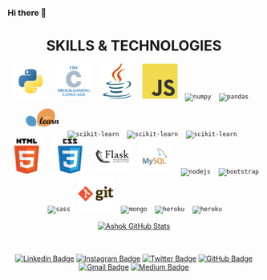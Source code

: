 ### Hi there 👋

<h1 align="center">SKILLS & TECHNOLOGIES</h1>
<div align="center">

<code><img height="70" src="https://raw.githubusercontent.com/github/explore/80688e429a7d4ef2fca1e82350fe8e3517d3494d/topics/python/python.png" title="python"></code>&nbsp;&nbsp;&nbsp;
<code><img height="70" src="https://raw.githubusercontent.com/github/explore/80688e429a7d4ef2fca1e82350fe8e3517d3494d/topics/c/c.png" title="C"></code>&nbsp;&nbsp;&nbsp;
<code><img height="70" src="https://raw.githubusercontent.com/github/explore/80688e429a7d4ef2fca1e82350fe8e3517d3494d/topics/java/java.png" title="java"></code>&nbsp;&nbsp;&nbsp;
<code><img height="70" src="https://raw.githubusercontent.com/github/explore/80688e429a7d4ef2fca1e82350fe8e3517d3494d/topics/javascript/javascript.png" title="javascript"></code>&nbsp;&nbsp;&nbsp;
<code><img height="70" src="https://user-images.githubusercontent.com/41292977/90338989-5abfc200-e00b-11ea-93b2-737eaa537a65.png" title="numpy"></code>&nbsp;&nbsp;&nbsp;
<code><img height="70" src="https://user-images.githubusercontent.com/41292977/90339040-bc802c00-e00b-11ea-8028-b3a7e098eb67.png" title="pandas"></code>&nbsp;&nbsp;&nbsp;
<code><img height="70" src="https://raw.githubusercontent.com/github/explore/80688e429a7d4ef2fca1e82350fe8e3517d3494d/topics/scikit-learn/scikit-learn.png" title="scikit-learn"></code>&nbsp;&nbsp;&nbsp;
<code><img height="70" src="https://user-images.githubusercontent.com/41292977/90748632-0f016700-e2f0-11ea-83ca-3cf2d80759ca.png" title="scikit-learn"></code>&nbsp;&nbsp;&nbsp;
<code><img height="70" src="https://user-images.githubusercontent.com/41292977/90753521-57bc1e80-e2f6-11ea-97d7-f73ee4d63eb2.jpg" title="scikit-learn"></code>&nbsp;&nbsp;&nbsp;
<code><img height="70" src="https://user-images.githubusercontent.com/41292977/90753709-8f2acb00-e2f6-11ea-8be5-397f6e5bcd5c.png" title="scikit-learn"></code>&nbsp;&nbsp;&nbsp;
<code><img height="70" src="https://raw.githubusercontent.com/github/explore/80688e429a7d4ef2fca1e82350fe8e3517d3494d/topics/html/html.png" title="html"></code>&nbsp;&nbsp;&nbsp;
<code><img height="70" src="https://raw.githubusercontent.com/github/explore/80688e429a7d4ef2fca1e82350fe8e3517d3494d/topics/css/css.png" title="css"></code>&nbsp;&nbsp;&nbsp;
<code><img height="70" src="https://raw.githubusercontent.com/github/explore/80688e429a7d4ef2fca1e82350fe8e3517d3494d/topics/flask/flask.png" title="flask"></code>&nbsp;&nbsp;&nbsp;
<code><img height="70" src="https://raw.githubusercontent.com/github/explore/80688e429a7d4ef2fca1e82350fe8e3517d3494d/topics/mysql/mysql.png" title="mysql"></code>&nbsp;&nbsp;&nbsp;
<code><img height="70" src="https://user-images.githubusercontent.com/41292977/90755973-6a842280-e2f9-11ea-8b72-c372b4296953.png" title="nodejs"></code>&nbsp;&nbsp;&nbsp;
<code><img height="70" src="https://user-images.githubusercontent.com/41292977/90756652-42e18a00-e2fa-11ea-825f-d937f59593d2.png" title="bootstrap"></code>&nbsp;&nbsp;&nbsp;
<code><img height="70" src="https://user-images.githubusercontent.com/41292977/90757129-d6b35600-e2fa-11ea-938f-76a8dc48d5be.png" title="sass"></code>&nbsp;&nbsp;&nbsp;
<code><img height="70" src="https://raw.githubusercontent.com/github/explore/80688e429a7d4ef2fca1e82350fe8e3517d3494d/topics/git/git.png" title="git"></code>&nbsp;&nbsp;&nbsp;
<code><img height="70" src="https://user-images.githubusercontent.com/41292977/90758075-1169be00-e2fc-11ea-87e3-4bf3ddeac57f.png" title="mongo"></code>&nbsp;&nbsp;&nbsp;
<code><img height="70" src="https://user-images.githubusercontent.com/41292977/90758371-8c32d900-e2fc-11ea-92fd-d444a3bbaa18.jpg" title="heroku"></code>&nbsp;&nbsp;&nbsp;
<code><img height="70" src="https://user-images.githubusercontent.com/41292977/90758511-c43a1c00-e2fc-11ea-9e0c-97b44871fe04.jpg" title="heroku"></code>&nbsp;&nbsp;&nbsp;


</div>

<div align="center">
  <a href="https://github.com/ASHOKKUMAR-K"> 
    <img align="center" src="https://github-readme-stats.vercel.app/api?username=ASHOKKUMAR-K&show_icons=true&title_color=00ff00&icon_color=00ff00&text_color=dddddd&bg_color=222222" alt="Ashok GitHub Stats">
  </a>
</div>
<br><br>
<div align="center">
  
  [![Linkedin Badge](https://img.shields.io/badge/-ASHOK%20KUMAR-blue?style=flat-circle&logo=Linkedin&logoColor=white&link=https://www.linkedin.com/in/ashok-kumar-k-6641bb16a/)](https://www.linkedin.com/in/ashok-kumar-k-6641bb16a/) [![Instagram Badge](https://img.shields.io/badge/-ASHOK%20KUMAR-e02c73?style=flat-circle&labelColor=e02c73&logo=Instagram&logoColor=white&link=https://www.instagram.com/ashok0487/)](https://www.instagram.com/ashok0487/) [![Twitter Badge](https://img.shields.io/badge/-ASHOK%20KUMAR-1ca0f1?style=flat-circle&labelColor=1ca0f1&logo=twitter&logoColor=white&link=https://twitter.com/ASHOKKU90871834)](https://twitter.com/ASHOKKU90871834) [![GitHub Badge](https://img.shields.io/badge/-@ASHOK%20KUMAR-24292e?style=flat-circle&labelColor=24292e&logo=github&logoColor=white&link=https://github.com/ASHOKKUMAR-K)](https://github.com/ASHOKKUMAR-K) [![Gmail Badge](https://img.shields.io/badge/-ASHOK%20KUMAR-d54b3d?style=flat-circle&labelColor=d54b3d&logo=gmail&logoColor=white&link=mailto:ashokkumark.citeee2017@gmail.com)](mailto:ashokkumark.citeee2017@gmail.com) [![Medium Badge](https://img.shields.io/badge/-ASHOK%20KUMAR-d54b3d?style=flat-circle&labelColor=d54b3d&logo=medium&logoColor=white&link=https://medium.com/@Ashok_kumar_K)](https://medium.com/@Ashok_kumar_K)
  
</div>











<!--
**ASHOKKUMAR-K/ASHOKKUMAR-K** is a ✨ _special_ ✨ repository because its `README.md` (this file) appears on your GitHub profile.

Here are some ideas to get you started:

- 🔭 I’m currently working on ...
- 🌱 I’m currently learning ...
- 👯 I’m looking to collaborate on ...
- 🤔 I’m looking for help with ...
- 💬 Ask me about ...
- 📫 How to reach me: ...
- 😄 Pronouns: ...
- ⚡ Fun fact: ...
-->
